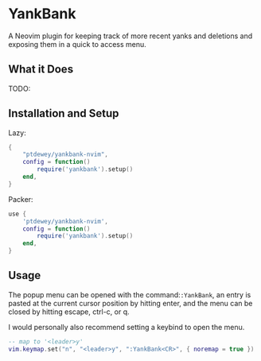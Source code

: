 # YankBank
A Neovim plugin for keeping track of more recent yanks and deletions and exposing them in a quick to access menu.

## What it Does
<!-- TODO: screenshots -->
<!-- TODO: talk about how the menu populates-->
TODO:


## Installation and Setup

Lazy:
```lua
{
    "ptdewey/yankbank-nvim",
    config = function()
        require('yankbank').setup()
    end,
}
```

Packer:
```lua
use {
    'ptdewey/yankbank-nvim',
    config = function()
        require('yankbank').setup()
    end,
}
```

## Usage

The popup menu can be opened with the command:`:YankBank`, an entry is pasted at the current cursor position by hitting enter, and the menu can be closed by hitting escape, ctrl-c, or q.

I would personally also recommend setting a keybind to open the menu.
```lua
-- map to '<leader>y'
vim.keymap.set("n", "<leader>y", ":YankBank<CR>", { noremap = true })
```

